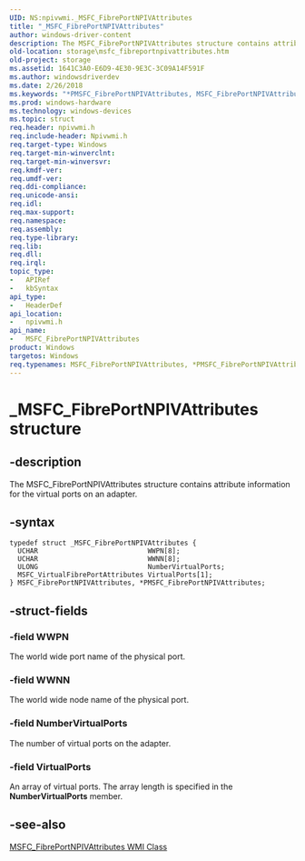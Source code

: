 ```yaml
---
UID: NS:npivwmi._MSFC_FibrePortNPIVAttributes
title: "_MSFC_FibrePortNPIVAttributes"
author: windows-driver-content
description: The MSFC_FibrePortNPIVAttributes structure contains attribute information for the virtual ports on an adapter.
old-location: storage\msfc_fibreportnpivattributes.htm
old-project: storage
ms.assetid: 1641C3A0-E6D9-4E30-9E3C-3C09A14F591F
ms.author: windowsdriverdev
ms.date: 2/26/2018
ms.keywords: "*PMSFC_FibrePortNPIVAttributes, MSFC_FibrePortNPIVAttributes, MSFC_FibrePortNPIVAttributes structure [Storage Devices], PMSFC_FibrePortNPIVAttributes, PMSFC_FibrePortNPIVAttributes structure pointer [Storage Devices], _MSFC_FibrePortNPIVAttributes, npivwmi/MSFC_FibrePortNPIVAttributes, npivwmi/PMSFC_FibrePortNPIVAttributes, storage.msfc_fibreportnpivattributes"
ms.prod: windows-hardware
ms.technology: windows-devices
ms.topic: struct
req.header: npivwmi.h
req.include-header: Npivwmi.h
req.target-type: Windows
req.target-min-winverclnt: 
req.target-min-winversvr: 
req.kmdf-ver: 
req.umdf-ver: 
req.ddi-compliance: 
req.unicode-ansi: 
req.idl: 
req.max-support: 
req.namespace: 
req.assembly: 
req.type-library: 
req.lib: 
req.dll: 
req.irql: 
topic_type:
-	APIRef
-	kbSyntax
api_type:
-	HeaderDef
api_location:
-	npivwmi.h
api_name:
-	MSFC_FibrePortNPIVAttributes
product: Windows
targetos: Windows
req.typenames: MSFC_FibrePortNPIVAttributes, *PMSFC_FibrePortNPIVAttributes
---
```


# _MSFC_FibrePortNPIVAttributes structure


## -description


The MSFC_FibrePortNPIVAttributes structure contains attribute information for the virtual ports on an adapter.


## -syntax


````
typedef struct _MSFC_FibrePortNPIVAttributes {
  UCHAR                           WWPN[8];
  UCHAR                           WWNN[8];
  ULONG                           NumberVirtualPorts;
  MSFC_VirtualFibrePortAttributes VirtualPorts[1];
} MSFC_FibrePortNPIVAttributes, *PMSFC_FibrePortNPIVAttributes;
````


## -struct-fields




### -field WWPN

The world wide port name of the physical port.


### -field WWNN

The world wide node name of the physical port.


### -field NumberVirtualPorts

The number of virtual ports on the adapter.


### -field VirtualPorts

An array of virtual ports. The array length is specified in the <b>NumberVirtualPorts</b> member.


## -see-also

<a href="https://msdn.microsoft.com/library/windows/hardware/hh127624">MSFC_FibrePortNPIVAttributes WMI Class</a>



 

 


